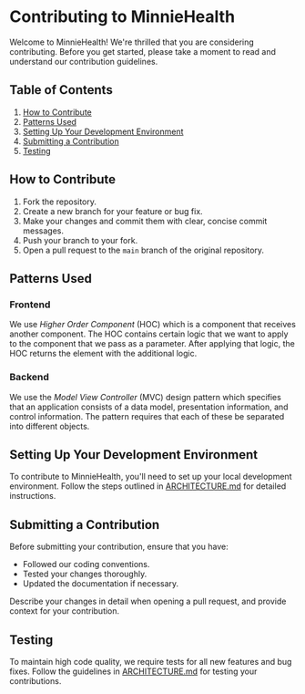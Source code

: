# Contributing to MinnieHealth

Welcome to MinnieHealth! We're thrilled that you are considering contributing. Before you get started, please take a moment to read and understand our contribution guidelines.

## Table of Contents

1. [How to Contribute](#how-to-contribute)
2. [Patterns Used](#patterns-used)
3. [Setting Up Your Development Environment](#setting-up-your-development-environment)
4. [Submitting a Contribution](#submitting-a-contribution)
5. [Testing](#testing)

## How to Contribute

1. Fork the repository.
2. Create a new branch for your feature or bug fix.
3. Make your changes and commit them with clear, concise commit messages.
4. Push your branch to your fork.
5. Open a pull request to the `main` branch of the original repository.

## Patterns Used

### Frontend

We use *Higher Order Component* (HOC) which is a component that receives another component. The HOC contains certain logic that we want to apply to the component that we pass as a parameter. After applying that logic, the HOC returns the element with the additional logic.

### Backend

We use the *Model View Controller* (MVC) design pattern which specifies that an application consists of a data model, presentation information, and control information. The pattern requires that each of these be separated into different objects.

## Setting Up Your Development Environment

To contribute to MinnieHealth, you'll need to set up your local development environment. Follow the steps outlined in [ARCHITECTURE.md](ARCHITECTURE.md) for detailed instructions.

## Submitting a Contribution

Before submitting your contribution, ensure that you have:

- Followed our coding conventions.
- Tested your changes thoroughly.
- Updated the documentation if necessary.

Describe your changes in detail when opening a pull request, and provide context for your contribution.

## Testing

To maintain high code quality, we require tests for all new features and bug fixes. Follow the guidelines in [ARCHITECTURE.md](ARCHITECTURE.md) for testing your contributions.
